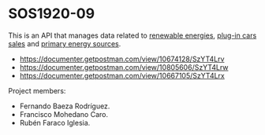 # SOS1920-09
This is an API that manages data related to [renewable energies](https://documenter.getpostman.com/view/10805606/SzYT4Lrw), [plug-in cars sales](https://documenter.getpostman.com/view/10674128/SzYT4Lrv) and [primary energy sources](https://documenter.getpostman.com/view/10667105/SzYT4Lrx).

* https://documenter.getpostman.com/view/10674128/SzYT4Lrv
* https://documenter.getpostman.com/view/10805606/SzYT4Lrw
* https://documenter.getpostman.com/view/10667105/SzYT4Lrx

Project members: 

* Fernando Baeza Rodríguez.
* Francisco Mohedano Caro.
* Rubén Faraco Iglesia.

